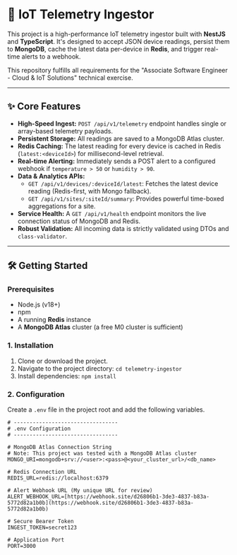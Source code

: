 # 🚀 IoT Telemetry Ingestor

This project is a high-performance IoT telemetry ingestor built with **NestJS** and **TypeScript**. It's designed to accept JSON device readings, persist them to **MongoDB**, cache the latest data per-device in **Redis**, and trigger real-time alerts to a webhook.

This repository fulfills all requirements for the "Associate Software Engineer - Cloud & IoT Solutions" technical exercise.

---

## ✨ Core Features

* **High-Speed Ingest:** `POST /api/v1/telemetry` endpoint handles single or array-based telemetry payloads.
* **Persistent Storage:** All readings are saved to a MongoDB Atlas cluster.
* **Redis Caching:** The latest reading for every device is cached in Redis (`latest:<deviceId>`) for millisecond-level retrieval.
* **Real-time Alerting:** Immediately sends a POST alert to a configured webhook if `temperature > 50` or `humidity > 90`.
* **Data & Analytics APIs:**
    * `GET /api/v1/devices/:deviceId/latest`: Fetches the latest device reading (Redis-first, with Mongo fallback).
    * `GET /api/v1/sites/:siteId/summary`: Provides powerful time-boxed aggregations for a site.
* **Service Health:** A `GET /api/v1/health` endpoint monitors the live connection status of MongoDB and Redis.
* **Robust Validation:** All incoming data is strictly validated using DTOs and `class-validator`.

---

## 🛠️ Getting Started

### Prerequisites

* Node.js (v18+)
* npm
* A running **Redis** instance
* A **MongoDB Atlas** cluster (a free M0 cluster is sufficient)

### 1. Installation

1.  Clone or download the project.
2.  Navigate to the project directory: `cd telemetry-ingestor`
3.  Install dependencies: `npm install`

### 2. Configuration

Create a `.env` file in the project root and add the following variables.

```dotenv
# ---------------------------------
# .env Configuration
# ---------------------------------

# MongoDB Atlas Connection String
# Note: This project was tested with a MongoDB Atlas cluster
MONGO_URI=mongodb+srv://<user>:<pass>@<your_cluster_url>/<db_name>

# Redis Connection URL
REDIS_URL=redis://localhost:6379

# Alert Webhook URL (My unique URL for review)
ALERT_WEBHOOK_URL=[https://webhook.site/d26806b1-3de3-4837-b83a-5772d82a1b0b](https://webhook.site/d26806b1-3de3-4837-b83a-5772d82a1b0b)

# Secure Bearer Token
INGEST_TOKEN=secret123

# Application Port
PORT=3000
